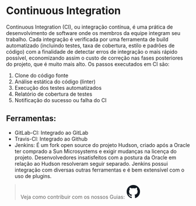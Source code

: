 # Continuous Integration

Continuous Integration (CI), ou integração contínua, é uma prática de desenvolvimento de software onde os membros da equipe integram seu trabalho. Cada integração é verificada por uma ferramenta de build automatizado (incluindo testes, taxa de cobertura, estilo e padrões de código) com a finalidade de detectar erros de integração o mais rápido possível, economizando assim o custo de correção nas fases posteriores do projeto, que é muito mais alto.
Os passos executados em CI são:

1. Clone do código fonte
1. Análise estática do código (linter)
1. Execução dos testes automatizados
1. Relatório de cobertura de testes
1. Notificação do sucesso ou falha do CI

## Ferramentas:

- GitLab-CI: Integrado ao GitLab
- Travis-CI: Integrado ao Github
- Jenkins: É um fork open source do projeto Hudson, criado após a Oracle ter comprado a Sun Microsystems e exigir mudanças na licença do projeto. Desenvolvedores insatisfeitos com a postura da Oracle em relação ao Hudson resolveram seguir separado. Jenkins possui integração com diversas outras ferramentas e é bem extensível com o uso de plugins.

> Veja como contribuir com os nossos Guias: ![/content/github.md](/content/img/github.svg)

